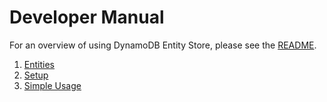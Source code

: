 # Developer Manual

For an overview of using DynamoDB Entity Store, please see the [README](../README.md).

1. [Entities](Entities.md)
2. [Setup](Setup.md)
3. [Simple Usage](SimpleUsage.md)